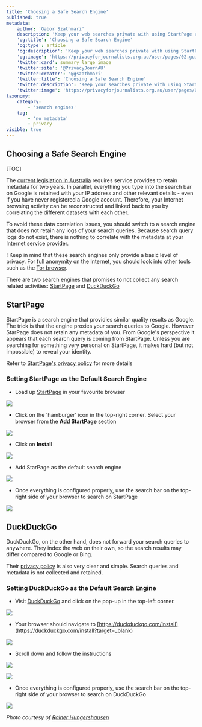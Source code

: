 ```yaml
---
title: 'Choosing a Safe Search Engine'
published: true
metadata:
    author: 'Gabor Szathmari'
    description: 'Keep your web searches private with using StartPage and DuckDuckGo. Follow our guide to set these services as your default.'
    'og:title': 'Choosing a Safe Search Engine'
    'og:type': article
    'og:description': 'Keep your web searches private with using StartPage and DuckDuckGo. Follow our guide to set these services as your default.'
    'og:image': 'https://privacyforjournalists.org.au/user/pages/02.guides/choosing-a-safe-search-engine/social.png'
    'twitter:card': summary_large_image
    'twitter:site': '@PrivacyJournAU'
    'twitter:creator': '@gszathmari'
    'twitter:title': 'Choosing a Safe Search Engine'
    'twitter:description': 'Keep your searches private with using StartPage and DuckDuckGo. Follow our guide to set these services as your default.'
    'twitter:image': 'https://privacyforjournalists.org.au/user/pages/02.guides/choosing-a-safe-search-engine/social.png'
taxonomy:
    category:
        - 'search engines'
    tag:
        - 'no metadata'
        - privacy
visible: true
---
```


## Choosing a Safe Search Engine

[TOC]

The [current legislation in Australia](https://wiki.privacyforjournalists.org.au/metadata_laws) requires service provides to retain metadata for two years. In parallel, everything you type into the search bar on Google is retained with your IP address and other relevant details - even if you have never registered a Google account. Therefore, your Internet browsing activity can be reconstructed and linked back to you by correlating the different datasets with each other.

To avoid these data correlation issues, you should switch to a search engine that does not retain any logs of your search queries. Because search query logs do not exist, there is nothing to correlate with the metadata at your Internet service provider.

! Keep in mind that these search engines only provide a basic level of privacy. For full anonymity on the Internet, you should look into other tools such as the [Tor browser](https://www.torproject.org/download/download-easy.html.en).

There are two search engines that promises to not collect any search related activities: [StartPage](https://www.startpage.com?target=_blank) and [DuckDuckGo](https://duckduckgo.com?target=_blank)

## StartPage

StartPage is a search engine that providies similar quality results as Google. The trick is that the engine proxies your search queries to Google. However StarPage does not retain any metadata of you. From Google's perspective it appears that each search query is coming from StartPage. Unless you are searching for something very personal on StartPage, it makes hard (but not impossible) to reveal your identity.

Refer to [StartPage's privacy policy](https://www.startpage.com/eng/privacy-policy.html?target=_blank) for more details

### Setting StartPage as the Default Search Engine

* Load up [StartPage](https://www.startpage.com?target=_blank) in your favourite browser

![](startpage-1.png?lightbox=1024&cropResize=600,600)

* Click on the 'hamburger' icon in the top-right corner. Select your browser from the **Add StartPage** section

![](startpage-2.png?lightbox=1024&cropResize=600,600)

* Click on **Install**

![](startpage-3.png?lightbox=1024&cropResize=600,600)

* Add StarPage as the default search engine

![](startpage-4.png?lightbox=1024&cropResize=600,600)

* Once everything is configured properly, use the search bar on the top-right side of your browser to search on StartPage

![](startpage-5.png?lightbox=1024&cropResize=600,600)

## DuckDuckGo

DuckDuckGo, on the other hand, does not forward your search queries to anywhere. They index the web on their own, so the search results may differ compared to Google or Bing.

Their [privacy policy](https://duckduckgo.com/privacy?target=_blank) is also very clear and simple. Search queries and metadata is not collected and retained.

### Setting DuckDuckGo as the Default Search Engine

* Visit [DuckDuckGo](https://duckduckgo.com?target=_blank) and click on the pop-up in the top-left corner. 

![](ddg-1.png?lightbox=1024&cropResize=600,600)

* Your browser should navigate to [https://duckduckgo.com/install](https://duckduckgo.com/install?target=_blank)

![](ddg-2.png?lightbox=1024&cropResize=600,600)

* Scroll down and follow the instructions

![](ddg-3.png?lightbox=1024&cropResize=600,600)

![](ddg-4.png?lightbox=1024&cropResize=600,600)

* Once everything is configured properly, use the search bar on the top-right side of your browser to search on DuckDuckGo

![](ddg-5.png?lightbox=1024&cropResize=600,600)

_Photo courtesy of [Rainer Hungershausen](https://www.flickr.com/photos/mamboman/2955720318/in/photolist-5vbQF9-cTw6Pm-7JL774-8wgoGJ-73z3EZ-8wdpfF-b58f7i-a7HwLj-cpGUM-dkTzmX-7ZWhda-9w2Uv4-7USbHd-5P2tgm-cBs75w-brwRwT-oxmngX-96D8bd-akTSR4-qctQcR-HPC7Ct-64wafZ-xt9DKA-fAjoGS-5jMEqX-ffNda9-7KWUjS-7WErzq-4GwXti-mF2gd2-6PZKZv-6b6uUm-7TUCeK-9sAzoX-dhhGjq-9KWhs8-8F4FDp-7UNW2e-6oz3KY-rxybXh-6mPiQc-fZjt2k-67MoiA-fUpqJ-91niW8-6GjiaU-68ievw-h1FPhJ-fp5n1K-4WdfTG?rel=nofollow)_